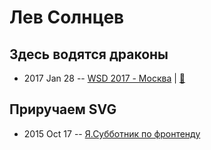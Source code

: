 # Лев Солнцев

## Здесь водятся драконы
- 2017 Jan 28 -- [WSD 2017 - Москва](https://www.youtube.com/watch?v=--Ex2-8MWFo)  | [:notebook:](https://wsd.events/2017/01/28/pres/here-be-dragons/)  
## Приручаем SVG
- 2015 Oct 17 -- [Я.Субботник по фронтенду](https://events.yandex.ru/lib/talks/3210/)    

